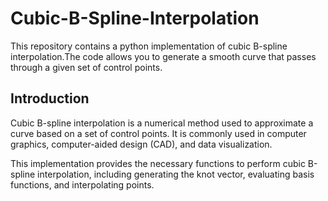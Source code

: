 # Cubic-B-Spline-Interpolation


This repository contains a python implementation of cubic B-spline interpolation.The code allows you to generate a smooth curve that passes through a given set of control points.

















## Introduction
Cubic B-spline interpolation is a numerical method used to approximate a curve based on a set of control points. It is commonly used in computer graphics, computer-aided design (CAD), and data visualization.

This implementation provides the necessary functions to perform cubic B-spline interpolation, including generating the knot vector, evaluating basis functions, and interpolating points.
